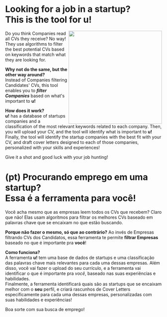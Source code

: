 # **Looking for a job in a startup?**<br>This is the tool for **u!**
<img align="right" width="300" height="300" src="http://drive.google.com/uc?export=view&id=1HBP2hJQw5vYCouNEqvZGHZggaf-HaMCn">

Do you think Companies read all CVs they receive? No way! They use algorithms to filter the best potential CVs based on keywords that match what they are looking for.  

**Why not do the same, but the other way around?**  
Instead of Companies filtering Candidates' CVs, this tool enables you to ***filter Companies*** based on what's important to **u!**  

**How does it work?**  
**u!** has a database of startups companies and a classification of the most relevant keywords related to each company. Then, you will upload your CV, and the tool will identify what is important to **u!**  
Finally, the tool will identify the startup companies with the best fit with your CV, and draft cover letters designed to each of those companies, personalized with your skills and experiences!  

Give it a shot and good luck with your job hunting!

# (pt) **Procurando emprego em uma startup?**<br> Essa é a ferramenta para você!

Você acha mesmo que as empresas leem todos os CVs que recebem? Claro que não! Elas usam algorítmos para filtrar os melhores CVs baseado em palavras chave que se encaixam no que estão buscando.

**Porque não fazer o mesmo, só que ao contrário?**
Ao invés de Empresas filtrando CVs dos Candidatos, essa ferramenta te permite **filtrar Empresas** baseado no que é importante pra **você**!

**Como funciona?**  
A ferramenta **u!** tem uma base de dados de startups e uma classificação das palavras chave mais relevantes para cada uma dessas empresas. Além disso, você vai fazer o upload do seu currículo, e a ferramenta vai identificar o que é importante pra *você*, baseado nas suas experiências e habilidades.  
Finalmente, a ferramenta identificará quais são as startups que se encaixam melhor com o **seu** perfil, e criará rascunhos de Cover Letters especificamente para cada uma dessas empresas, personalizadas com suas habilidades e experiências!  

Boa sorte com sua busca de emprego!
